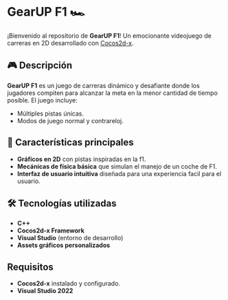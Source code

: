# GearUP F1 🏎️  
¡Bienvenido al repositorio de **GearUP F1**! Un emocionante videojuego de carreras en 2D desarrollado con [Cocos2d-x](https://www.cocos.com/).  

## 🎮 Descripción  
**GearUP F1** es un juego de carreras dinámico y desafiante donde los jugadores compiten para alcanzar la meta en la menor cantidad de tiempo posible. El juego incluye:  
- Múltiples pistas únicas.  
- Modos de juego normal y contrareloj.  

## 🚀 Características principales  
- **Gráficos en 2D** con pistas inspiradas en la f1.  
- **Mecánicas de física básica** que simulan el manejo de un coche de F1.  
- **Interfaz de usuario intuitiva** diseñada para una experiencia facil para el usuario.    

## 🛠️ Tecnologías utilizadas  
- **C++**  
- **Cocos2d-x Framework**  
- **Visual Studio** (entorno de desarrollo)  
- **Assets gráficos personalizados**  
  
## Requisitos  
- **Cocos2d-x** instalado y configurado.  
- **Visual Studio 2022**  

